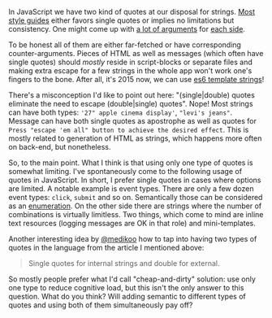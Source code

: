 In JavaScript we have two kind of quotes at our disposal for strings. [Most style guides](https://seravo.fi/2013/javascript-the-winning-style) either favors single quotes or implies no limitations but consistency. One might come up with [a lot of arguments](http://stackoverflow.com/questions/242813/when-to-use-double-or-single-quotes-in-javascript) for [each side](http://www.2ality.com/2012/09/javascript-quotes.html).

To be honest all of them are either far-fetched or have corresponding counter-arguments. Pieces of HTML as well as messages (which often have single quotes) should _mostly_ reside in script-blocks or separate files and making extra escape for a few strings in the whole app won't work one's fingers to the bone. After all, it's 2015 now, we can use [es6 template strings](http://tc39wiki.calculist.org/es6/template-strings/)!

There's a misconception I'd like to point out here: "(single|double) quotes eliminate the need to escape (double|single) quotes". Nope! Most strings can have both types: `'27" apple cinema display'`, `"levi's jeans"`. Message can have both single quotes as apostrophe as well as quotes for `Press "escape 'em all" button to achieve the desired effect`. This is mostly related to generation of HTML as strings, which happens more often on back-end, but nonetheless. 

So, to the main point. What I think is that using only one type of quotes is somewhat limiting. I've spontaneously come to the following usage of quotes in JavaScript. In short, I prefer single quotes in cases where options are limited. A notable example is event types. There are only a few dozen event types: `click`, `submit` and so on. Semantically those can be considered as an [enumeration](http://en.wikipedia.org/wiki/Enumerated_type). On the other side there are strings where the number of combinations is virtually limitless. Two things, which come to mind are inline text resources (logging messages are OK in that role) and mini-templates.

Another interesting idea by [@medikoo](https://twitter.com/medikoo/status/247741809667760130) how to tap into having two types of quotes in the language from the article I mentioned above:

> Single quotes for internal strings and double for external.

So mostly people prefer what I'd call "cheap-and-dirty" solution: use only one type to reduce cognitive load, but this isn't the only answer to this question. What do you think? Will adding semantic to different types of quotes and using both of them simultaneously pay off?